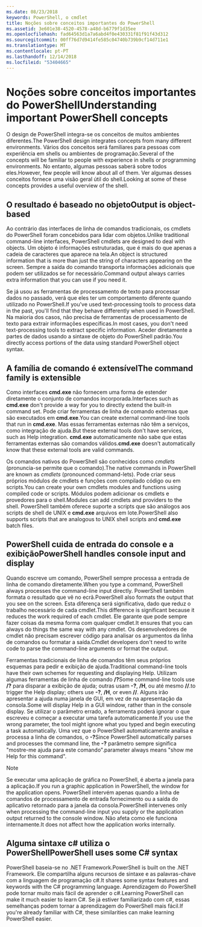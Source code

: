 ```yaml
---
ms.date: 08/23/2018
keywords: PowerShell, o cmdlet
title: Noções sobre conceitos importantes do PowerShell
ms.assetid: 3e601e38-4520-4578-a48d-b6779f1d35ee
ms.openlocfilehash: fad64563d1a7a6abd4f0e430331f81f91f43d312
ms.sourcegitcommit: 00ff76d7d9414fe585c04740b739b9cf14d711e1
ms.translationtype: MT
ms.contentlocale: pt-PT
ms.lasthandoff: 12/14/2018
ms.locfileid: "53404665"
---
```

# <a name="understanding-important-powershell-concepts"></a><span data-ttu-id="b8d68-103">Noções sobre conceitos importantes do PowerShell</span><span class="sxs-lookup"><span data-stu-id="b8d68-103">Understanding important PowerShell concepts</span></span>

<span data-ttu-id="b8d68-104">O design de PowerShell integra-se os conceitos de muitos ambientes diferentes.</span><span class="sxs-lookup"><span data-stu-id="b8d68-104">The PowerShell design integrates concepts from many different environments.</span></span> <span data-ttu-id="b8d68-105">Vários dos conceitos será familiares para pessoas com experiência em shells ou ambientes de programação.</span><span class="sxs-lookup"><span data-stu-id="b8d68-105">Several of the concepts will be familiar to people with experience in shells or programming environments.</span></span> <span data-ttu-id="b8d68-106">No entanto, algumas pessoas saberá sobre todos eles.</span><span class="sxs-lookup"><span data-stu-id="b8d68-106">However, few people will know about all of them.</span></span> <span data-ttu-id="b8d68-107">Ver algumas desses conceitos fornece uma visão geral útil do shell.</span><span class="sxs-lookup"><span data-stu-id="b8d68-107">Looking at some of these concepts provides a useful overview of the shell.</span></span>

## <a name="output-is-object-based"></a><span data-ttu-id="b8d68-108">O resultado é baseado no objeto</span><span class="sxs-lookup"><span data-stu-id="b8d68-108">Output is object-based</span></span>

<span data-ttu-id="b8d68-109">Ao contrário das interfaces de linha de comandos tradicionais, os cmdlets do PowerShell foram concebidos para lidar com objetos.</span><span class="sxs-lookup"><span data-stu-id="b8d68-109">Unlike traditional command-line interfaces, PowerShell cmdlets are designed to deal with objects.</span></span>
<span data-ttu-id="b8d68-110">Um objeto é informações estruturadas, que é mais do que apenas a cadeia de caracteres que aparece na tela.</span><span class="sxs-lookup"><span data-stu-id="b8d68-110">An object is structured information that is more than just the string of characters appearing on the screen.</span></span> <span data-ttu-id="b8d68-111">Sempre a saída do comando transporta informações adicionais que podem ser utilizados se for necessário.</span><span class="sxs-lookup"><span data-stu-id="b8d68-111">Command output always carries extra information that you can use if you need it.</span></span>

<span data-ttu-id="b8d68-112">Se já usou as ferramentas de processamento de texto para processar dados no passado, verá que eles ter um comportamento diferente quando utilizado no PowerShell.</span><span class="sxs-lookup"><span data-stu-id="b8d68-112">If you've used text-processing tools to process data in the past, you'll find that they behave differently when used in PowerShell.</span></span> <span data-ttu-id="b8d68-113">Na maioria dos casos, não precisa de ferramentas de processamento de texto para extrair informações específicas.</span><span class="sxs-lookup"><span data-stu-id="b8d68-113">In most cases, you don't need text-processing tools to extract specific information.</span></span> <span data-ttu-id="b8d68-114">Aceder diretamente a partes de dados usando a sintaxe de objeto do PowerShell padrão.</span><span class="sxs-lookup"><span data-stu-id="b8d68-114">You directly access portions of the data using standard PowerShell object syntax.</span></span>

## <a name="the-command-family-is-extensible"></a><span data-ttu-id="b8d68-115">A família de comando é extensível</span><span class="sxs-lookup"><span data-stu-id="b8d68-115">The command family is extensible</span></span>

<span data-ttu-id="b8d68-116">Como interfaces **cmd.exe** não fornecem uma forma de estender diretamente o conjunto de comandos incorporada.</span><span class="sxs-lookup"><span data-stu-id="b8d68-116">Interfaces such as **cmd.exe** don't provide a way for you to directly extend the built-in command set.</span></span> <span data-ttu-id="b8d68-117">Pode criar ferramentas de linha de comando externas que são executados em **cmd.exe**.</span><span class="sxs-lookup"><span data-stu-id="b8d68-117">You can create external command-line tools that run in **cmd.exe**.</span></span> <span data-ttu-id="b8d68-118">Mas essas ferramentas externas não têm a serviços, como integração de ajuda.</span><span class="sxs-lookup"><span data-stu-id="b8d68-118">But these external tools don't have services, such as Help integration.</span></span> <span data-ttu-id="b8d68-119">**cmd.exe** automaticamente não sabe que estas ferramentas externas são comandos válidos.</span><span class="sxs-lookup"><span data-stu-id="b8d68-119">**cmd.exe** doesn't automatically know that these external tools are valid commands.</span></span>

<span data-ttu-id="b8d68-120">Os comandos nativos do PowerShell são conhecidos como *cmdlets* (pronuncia-se permite que o comando).</span><span class="sxs-lookup"><span data-stu-id="b8d68-120">The native commands in PowerShell are known as *cmdlets* (pronounced command-lets).</span></span> <span data-ttu-id="b8d68-121">Pode criar seus próprios módulos de cmdlets e funções com compilado código ou em scripts.</span><span class="sxs-lookup"><span data-stu-id="b8d68-121">You can create your own cmdlets modules and functions using compiled code or scripts.</span></span> <span data-ttu-id="b8d68-122">Módulos podem adicionar os cmdlets e provedores para o shell.</span><span class="sxs-lookup"><span data-stu-id="b8d68-122">Modules can add cmdlets and providers to the shell.</span></span> <span data-ttu-id="b8d68-123">PowerShell também oferece suporte a scripts que são análogos aos scripts de shell de UNIX e **cmd.exe** arquivos em lote.</span><span class="sxs-lookup"><span data-stu-id="b8d68-123">PowerShell also supports scripts that are analogous to UNIX shell scripts and **cmd.exe** batch files.</span></span>

## <a name="powershell-handles-console-input-and-display"></a><span data-ttu-id="b8d68-124">PowerShell cuida de entrada do console e a exibição</span><span class="sxs-lookup"><span data-stu-id="b8d68-124">PowerShell handles console input and display</span></span>

<span data-ttu-id="b8d68-125">Quando escreve um comando, PowerShell sempre processa a entrada de linha de comando diretamente.</span><span class="sxs-lookup"><span data-stu-id="b8d68-125">When you type a command, PowerShell always processes the command-line input directly.</span></span> <span data-ttu-id="b8d68-126">PowerShell também formata o resultado que vê no ecrã.</span><span class="sxs-lookup"><span data-stu-id="b8d68-126">PowerShell also formats the output that you see on the screen.</span></span> <span data-ttu-id="b8d68-127">Esta diferença será significativa, dado que reduz o trabalho necessário de cada cmdlet.</span><span class="sxs-lookup"><span data-stu-id="b8d68-127">This difference is significant because it reduces the work required of each cmdlet.</span></span> <span data-ttu-id="b8d68-128">Ele garante que pode sempre fazer coisas da mesma forma com qualquer cmdlet.</span><span class="sxs-lookup"><span data-stu-id="b8d68-128">It ensures that you can always do things the same way with any cmdlet.</span></span> <span data-ttu-id="b8d68-129">Os desenvolvedores de cmdlet não precisam escrever código para analisar os argumentos da linha de comandos ou formatar a saída.</span><span class="sxs-lookup"><span data-stu-id="b8d68-129">Cmdlet developers don't need to write code to parse the command-line arguments or format the output.</span></span>

<span data-ttu-id="b8d68-130">Ferramentas tradicionais de linha de comandos têm seus próprios esquemas para pedir e exibição de ajuda.</span><span class="sxs-lookup"><span data-stu-id="b8d68-130">Traditional command-line tools have their own schemes for requesting and displaying Help.</span></span> <span data-ttu-id="b8d68-131">Utilizam algumas ferramentas de linha de comando **/?**</span><span class="sxs-lookup"><span data-stu-id="b8d68-131">Some command-line tools use **/?**</span></span> <span data-ttu-id="b8d68-132">para disparar a exibição de ajuda; outras usam **-?**, **/H**, ou até mesmo **//**.</span><span class="sxs-lookup"><span data-stu-id="b8d68-132">to trigger the Help display; others use **-?**, **/H**, or even **//**.</span></span> <span data-ttu-id="b8d68-133">Alguns irão apresentar a ajuda numa janela de GUI, em vez de na apresentação da consola.</span><span class="sxs-lookup"><span data-stu-id="b8d68-133">Some will display Help in a GUI window, rather than in the console display.</span></span> <span data-ttu-id="b8d68-134">Se utilizar o parâmetro errado, a ferramenta poderá ignorar o que escreveu e começar a executar uma tarefa automaticamente.</span><span class="sxs-lookup"><span data-stu-id="b8d68-134">If you use the wrong parameter, the tool might ignore what you typed and begin executing a task automatically.</span></span>
<span data-ttu-id="b8d68-135">Uma vez que o PowerShell automaticamente analisa e processa a linha de comandos, o **-?**</span><span class="sxs-lookup"><span data-stu-id="b8d68-135">Since PowerShell automatically parses and processes the command line, the **-?**</span></span> <span data-ttu-id="b8d68-136">parâmetro sempre significa "mostre-me ajuda para este comando".</span><span class="sxs-lookup"><span data-stu-id="b8d68-136">parameter always means "show me Help for this command".</span></span>

> [!NOTE]
> <span data-ttu-id="b8d68-137">Se executar uma aplicação de gráfica no PowerShell, é aberta a janela para a aplicação.</span><span class="sxs-lookup"><span data-stu-id="b8d68-137">If you run a graphic application in PowerShell, the window for the application opens.</span></span>
> <span data-ttu-id="b8d68-138">PowerShell intervém apenas quando a linha de comandos de processamento de entrada fornecimento ou a saída do aplicativo retornado para a janela da consola.</span><span class="sxs-lookup"><span data-stu-id="b8d68-138">PowerShell intervenes only when processing the command-line input you supply or the application output returned to the console window.</span></span> <span data-ttu-id="b8d68-139">Não afeta como ele funciona internamente.</span><span class="sxs-lookup"><span data-stu-id="b8d68-139">It does not affect how the application works internally.</span></span>

## <a name="powershell-uses-some-c-syntax"></a><span data-ttu-id="b8d68-140">Alguma sintaxe c# utiliza o PowerShell</span><span class="sxs-lookup"><span data-stu-id="b8d68-140">PowerShell uses some C# syntax</span></span>

<span data-ttu-id="b8d68-141">PowerShell baseia-se no .NET Framework.</span><span class="sxs-lookup"><span data-stu-id="b8d68-141">PowerShell is built on the .NET Framework.</span></span> <span data-ttu-id="b8d68-142">Ele compartilha alguns recursos de sintaxe e as palavras-chave com a linguagem de programação c#.</span><span class="sxs-lookup"><span data-stu-id="b8d68-142">It shares some syntax features and keywords with the C# programming language.</span></span> <span data-ttu-id="b8d68-143">Aprendizagem do PowerShell pode tornar muito mais fácil de aprender o c#.</span><span class="sxs-lookup"><span data-stu-id="b8d68-143">Learning PowerShell can make it much easier to learn C#.</span></span> <span data-ttu-id="b8d68-144">Se já estiver familiarizado com c#, essas semelhanças podem tornar a aprendizagem do PowerShell mais fácil.</span><span class="sxs-lookup"><span data-stu-id="b8d68-144">If you're already familiar with C#, these similarities can make learning PowerShell easier.</span></span>
